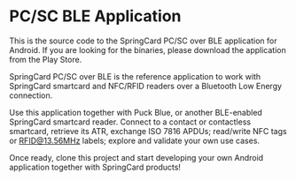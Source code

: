 # PC/SC BLE Application

This is the source code to the SpringCard PC/SC over BLE application for Android. If you are looking for the binaries, please download the application from the Play Store.

SpringCard PC/SC over BLE is the reference application to work with SpringCard smartcard and NFC/RFID readers over a Bluetooth Low Energy connection.

Use this application together with Puck Blue, or another BLE-enabled SpringCard smartcard reader. Connect to a contact or contactless smartcard, retrieve its ATR, exchange ISO 7816 APDUs; read/write NFC tags or RFID@13.56MHz labels; explore and validate your own use cases.

Once ready, clone this project and start developing your own Android application together with SpringCard products!